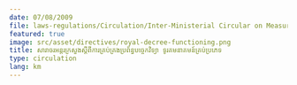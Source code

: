```yaml
---
date: 07/08/2009
file: laws-regulations/Circulation/Inter-Ministerial Circular on Measures to Prevent Unfair Competition in the Telecommunications Sector.pdf
featured: true
image: src/asset/directives/royal-decree-functioning.png
title: សារាចរអន្តរក្រសួងស្តីពីការគ្រប់គ្រងប្រព័ន្ធបច្ចេកវិទ្យា ទូរគមនាគមន៍គ្រប់ប្រភេទ
type: circulation
lang: km
---
```

